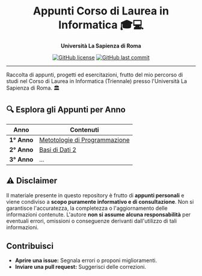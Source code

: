 <div align="center">

# Appunti Corso di Laurea in Informatica 🎓💻

**Università La Sapienza di Roma**

[![GitHub license](https://img.shields.io/github/license/StefanoBollella/Appunti_Universitari)](https://github.com/StefanoBollella/Appunti_Universitari/blob/main/LICENSE)
[![GitHub last commit](https://img.shields.io/github/last-commit/StefanoBollella/Appunti_Universitari)](https://github.com/StefanoBollella/Appunti_Universitari/commits/main)

</div>

---

Raccolta di appunti, progetti ed esercitazioni, frutto del mio percorso di studi nel Corso di Laurea in Informatica (Triennale) presso l'Università La Sapienza di Roma. 🏛️

## 🔍 Esplora gli Appunti per Anno

| Anno | Contenuti |
|---|---|
| **1° Anno** | [Metotologie di Programmazione](1_anno/README.md) |
| **2° Anno** | [Basi di Dati 2](2_anno/bd2/README.md) |
| **3° Anno** |  ... |

## ⚠️ Disclaimer

Il materiale presente in questo repository è frutto di **appunti personali** e viene condiviso a **scopo puramente informativo e di consultazione**. Non si garantisce l'accuratezza, la completezza o l'aggiornamento delle informazioni contenute. L'autore **non si assume alcuna responsabilità** per eventuali errori, omissioni o conseguenze derivanti dall'utilizzo di tali informazioni.

## Contribuisci 

* **Aprire una issue:** Segnala errori o proponi miglioramenti.
* **Inviare una pull request:** Suggerisci delle correzioni.
